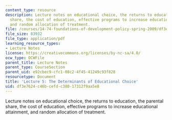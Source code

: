 ```yaml
---
content_type: resource
description: Lecture notes on educational choice, the returns to education, the parental
  share, the cost of education, effective programs to increase educational attainment,
  and random allocation of treatment.
file: /courses/14-74-foundations-of-development-policy-spring-2009/df3e7624c46bcefdc38017312f9aa5e8_MIT14_74s09_lec05.pdf
file_size: 83932
file_type: application/pdf
learning_resource_types:
- Lecture Notes
license: https://creativecommons.org/licenses/by-nc-sa/4.0/
ocw_type: OCWFile
parent_title: Lecture Notes
parent_type: CourseSection
parent_uid: e92cbec9-cfc1-08c2-4f45-41249c93f828
resourcetype: Document
title: 'Lecture 5: The Determinants of Educational Choice'
uid: df3e7624-c46b-cefd-c380-17312f9aa5e8
---
```

Lecture notes on educational choice, the returns to education, the parental share, the cost of education, effective programs to increase educational attainment, and random allocation of treatment.